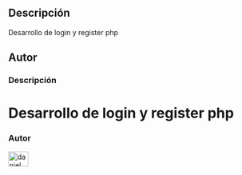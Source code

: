 ## Descripción

Desarrollo de login y register php


## Autor



<h3 align="left">Descripción </h3>
<h1 align="left">Desarrollo de login y register php</h1>

<h3 align="left">Autor</h3>
<p align="left">
<a href="https://linkedin.com/in/daniel montaña varon" target="blank"><img align="center" src="https://raw.githubusercontent.com/rahuldkjain/github-profile-readme-generator/master/src/images/icons/Social/linked-in-alt.svg" alt="daniel montaña varon" height="30" width="40" /></a>
</p>